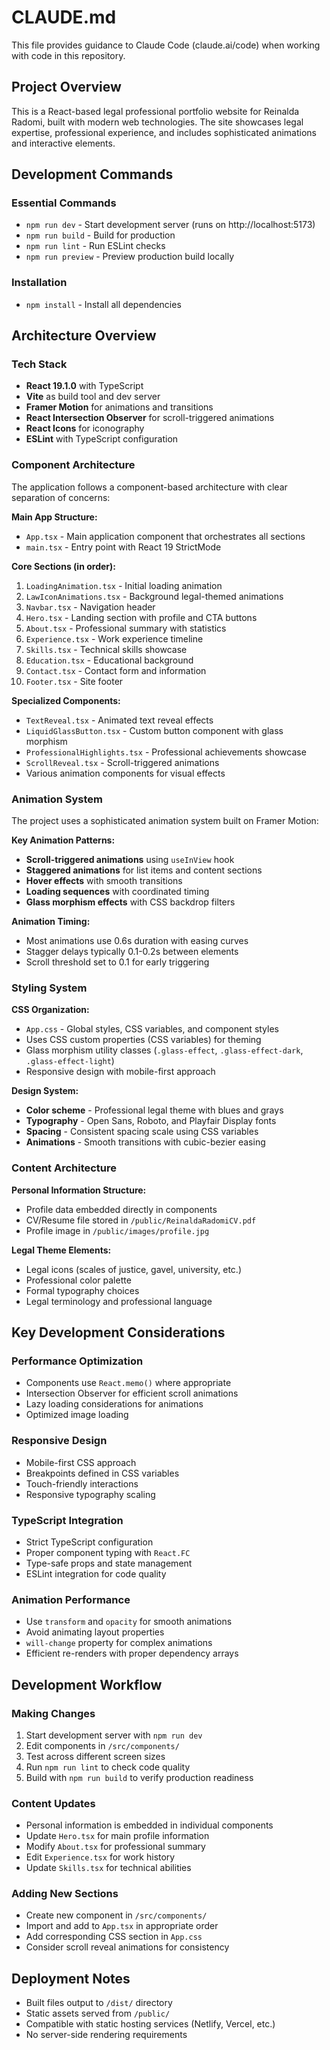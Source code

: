 # CLAUDE.md

This file provides guidance to Claude Code (claude.ai/code) when working with code in this repository.

## Project Overview

This is a React-based legal professional portfolio website for Reinalda Radomi, built with modern web technologies. The site showcases legal expertise, professional experience, and includes sophisticated animations and interactive elements.

## Development Commands

### Essential Commands
- `npm run dev` - Start development server (runs on http://localhost:5173)
- `npm run build` - Build for production
- `npm run lint` - Run ESLint checks
- `npm run preview` - Preview production build locally

### Installation
- `npm install` - Install all dependencies

## Architecture Overview

### Tech Stack
- **React 19.1.0** with TypeScript
- **Vite** as build tool and dev server
- **Framer Motion** for animations and transitions
- **React Intersection Observer** for scroll-triggered animations
- **React Icons** for iconography
- **ESLint** with TypeScript configuration

### Component Architecture

The application follows a component-based architecture with clear separation of concerns:

**Main App Structure:**
- `App.tsx` - Main application component that orchestrates all sections
- `main.tsx` - Entry point with React 19 StrictMode

**Core Sections (in order):**
1. `LoadingAnimation.tsx` - Initial loading animation
2. `LawIconAnimations.tsx` - Background legal-themed animations
3. `Navbar.tsx` - Navigation header
4. `Hero.tsx` - Landing section with profile and CTA buttons
5. `About.tsx` - Professional summary with statistics
6. `Experience.tsx` - Work experience timeline
7. `Skills.tsx` - Technical skills showcase
8. `Education.tsx` - Educational background
9. `Contact.tsx` - Contact form and information
10. `Footer.tsx` - Site footer

**Specialized Components:**
- `TextReveal.tsx` - Animated text reveal effects
- `LiquidGlassButton.tsx` - Custom button component with glass morphism
- `ProfessionalHighlights.tsx` - Professional achievements showcase
- `ScrollReveal.tsx` - Scroll-triggered animations
- Various animation components for visual effects

### Animation System

The project uses a sophisticated animation system built on Framer Motion:

**Key Animation Patterns:**
- **Scroll-triggered animations** using `useInView` hook
- **Staggered animations** for list items and content sections
- **Hover effects** with smooth transitions
- **Loading sequences** with coordinated timing
- **Glass morphism effects** with CSS backdrop filters

**Animation Timing:**
- Most animations use 0.6s duration with easing curves
- Stagger delays typically 0.1-0.2s between elements
- Scroll threshold set to 0.1 for early triggering

### Styling System

**CSS Organization:**
- `App.css` - Global styles, CSS variables, and component styles
- Uses CSS custom properties (CSS variables) for theming
- Glass morphism utility classes (`.glass-effect`, `.glass-effect-dark`, `.glass-effect-light`)
- Responsive design with mobile-first approach

**Design System:**
- **Color scheme** - Professional legal theme with blues and grays
- **Typography** - Open Sans, Roboto, and Playfair Display fonts
- **Spacing** - Consistent spacing scale using CSS variables
- **Animations** - Smooth transitions with cubic-bezier easing

### Content Architecture

**Personal Information Structure:**
- Profile data embedded directly in components
- CV/Resume file stored in `/public/ReinaldaRadomiCV.pdf`
- Profile image in `/public/images/profile.jpg`

**Legal Theme Elements:**
- Legal icons (scales of justice, gavel, university, etc.)
- Professional color palette
- Formal typography choices
- Legal terminology and professional language

## Key Development Considerations

### Performance Optimization
- Components use `React.memo()` where appropriate
- Intersection Observer for efficient scroll animations
- Lazy loading considerations for animations
- Optimized image loading

### Responsive Design
- Mobile-first CSS approach
- Breakpoints defined in CSS variables
- Touch-friendly interactions
- Responsive typography scaling

### TypeScript Integration
- Strict TypeScript configuration
- Proper component typing with `React.FC`
- Type-safe props and state management
- ESLint integration for code quality

### Animation Performance
- Use `transform` and `opacity` for smooth animations
- Avoid animating layout properties
- `will-change` property for complex animations
- Efficient re-renders with proper dependency arrays

## Development Workflow

### Making Changes
1. Start development server with `npm run dev`
2. Edit components in `/src/components/`
3. Test across different screen sizes
4. Run `npm run lint` to check code quality
5. Build with `npm run build` to verify production readiness

### Content Updates
- Personal information is embedded in individual components
- Update `Hero.tsx` for main profile information
- Modify `About.tsx` for professional summary
- Edit `Experience.tsx` for work history
- Update `Skills.tsx` for technical abilities

### Adding New Sections
- Create new component in `/src/components/`
- Import and add to `App.tsx` in appropriate order
- Add corresponding CSS section in `App.css`
- Consider scroll reveal animations for consistency

## Deployment Notes

- Built files output to `/dist/` directory
- Static assets served from `/public/`
- Compatible with static hosting services (Netlify, Vercel, etc.)
- No server-side rendering requirements
